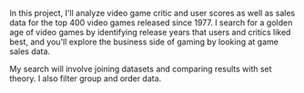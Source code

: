 In this project, I'll analyze video game critic and user scores as well as sales data for the top 400 video games released since 1977. I search for a golden age of video games by identifying release years that users and critics liked best, and you'll explore the business side of gaming by looking at game sales data.

My  search will involve joining datasets and comparing results with set theory. I  also filter group and order data.
